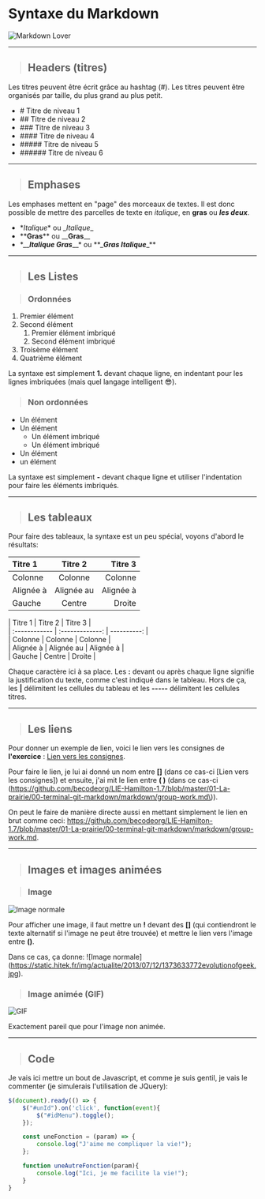 #  Syntaxe du Markdown
![Markdown Lover](https://www.bettertechtips.com/wp-content/uploads/2017/07/markdown-linux-640x300.png)

-----------------
>## Headers (titres)
Les titres peuvent être écrit grâce au hashtag (#). Les titres peuvent être organisés par taille, du plus grand au plus petit.  
 - \# Titre de niveau 1
 - \#\# Titre de niveau 2
 - \#\#\# Titre de niveau 3
 - \#\#\#\# Titre de niveau 4
 - \#\#\#\#\# Titre de niveau 5
 - \#\#\#\#\#\# Titre de niveau 6

-----------------

>## Emphases
Les emphases mettent en "page" des morceaux de textes. Il est donc possible de mettre des parcelles de texte en *italique*, en **gras** ou **_les deux_**.
 - \**Italique*\* ou \__Italique_\_
 - \*\***Gras**\*\* ou \_\___Gras__\_\_
 - \*\_\_*__Italique Gras__*\_\_\* ou \*\*\_**_Gras Italique_**\_\*\*

----------------
>## Les Listes

>### Ordonnées
1. Premier élément
2. Second élément
    1. Premier élément imbriqué
    2. Second élément imbriqué
3. Troisème élément
4. Quatrième élément

La syntaxe est simplement **1.** devant chaque ligne, en indentant pour les lignes imbriquées (mais quel langage intelligent  :sunglasses:).

>### Non ordonnées
- Un élément
- Un élément
    - Un élément imbriqué
    - Un élément imbriqué
- Un élément
- un élément

La syntaxe est simplement **-** devant chaque ligne et utiliser l'indentation pour faire les éléments imbriqués.

------------
>## Les tableaux
Pour faire des tableaux, la syntaxe est un peu spécial, voyons d'abord le résultats:

| Titre 1       |  Titre 2        |  Titre 3    | 
| :------------ | :-------------: | ----------: |
| Colonne       |     Colonne     |    Colonne  |
| Alignée à     |   Alignée au    |   Alignée à |
| Gauche        |     Centre      |      Droite |

\| Titre 1       |  Titre 2        |  Titre 3    |  
\| :------------ | :-------------: | ----------: |  
\| Colonne       |     Colonne     |    Colonne  |  
\| Alignée à     |   Alignée au    |   Alignée à |  
\| Gauche        |     Centre      |      Droite |  

Chaque caractère ici à sa place. Les **:** devant ou après chaque ligne signifie la justification du texte, comme c'est indiqué dans le tableau.
Hors de ça, les **|** délimitent les cellules du tableau et les **-----** délimitent les cellules titres.

------------
>## Les liens
Pour donner un exemple de lien, voici le lien vers les consignes de **l'exercice** : 
[Lien vers les consignes](https://github.com/becodeorg/LIE-Hamilton-1.7/blob/master/01-La-prairie/00-terminal-git-markdown/markdown/group-work.md).

Pour faire le lien, je lui ai donné un nom entre **[]** (dans ce cas-ci [Lien vers les consignes]) et ensuite, j'ai mit le lien entre **( )** (dans ce cas-ci \(https://github.com/becodeorg/LIE-Hamilton-1.7/blob/master/01-La-prairie/00-terminal-git-markdown/markdown/group-work.md\)).

On peut le faire de manière directe aussi en mettant simplement le lien en brut comme ceci: https://github.com/becodeorg/LIE-Hamilton-1.7/blob/master/01-La-prairie/00-terminal-git-markdown/markdown/group-work.md.

----------
>## Images et images animées

>### Image
![Image normale](https://static.hitek.fr/img/actualite/2013/07/12/1373633772evolutionofgeek.jpg)

Pour afficher une image, il faut mettre un **!** devant des **[]** (qui contiendront le texte alternatif si l'image ne peut être trouvée) et mettre le lien vers l'image entre **()**.

Dans ce cas, ça donne: \![Image normale]\(https://static.hitek.fr/img/actualite/2013/07/12/1373633772evolutionofgeek.jpg).

>### Image animée (GIF)
![GIF](http://image.noelshack.com/fichiers/2012/10/1331044596-1330976121741.gif)

Exactement pareil que pour l'image non animée.

------------
>## Code
Je vais ici mettre un bout de Javascript, et comme je suis gentil, je vais le commenter (je simulerais l'utilisation de JQuery):
```javascript
$(document).ready(() => {
    $("#unId").on('click', function(event){
        $("#idMenu").toggle();
    });

    const uneFonction = (param) => {
        console.log("J'aime me compliquer la vie!");
    };

    function uneAutreFonction(param){
        console.log("Ici, je me facilite la vie!");
    }
}
```